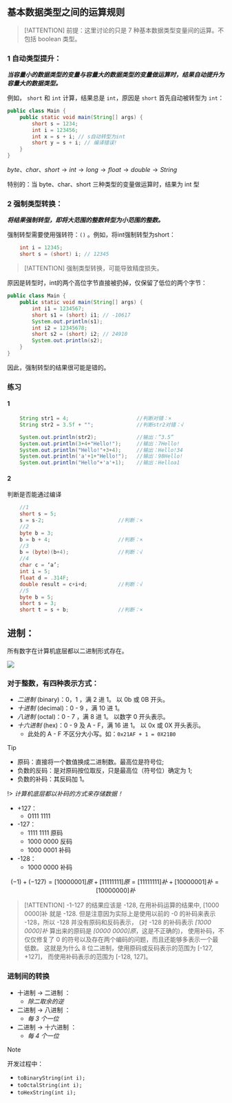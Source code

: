 ## 基本数据类型之间的运算规则

> [!ATTENTION]
> 前提：这里讨论的只是 7 种基本数据类型变量间的运算。不包括 boolean 类型。

### 1 自动类型提升：

***当容量小的数据类型的变量与容量大的数据类型的变量做运算时，结果自动提升为容量大的数据类型。***

例如， `short` 和 `int` 计算，结果总是 `int`，原因是 `short` 首先自动被转型为 `int`：

```java
public class Main {
    public static void main(String[] args) {
        short s = 1234;
        int i = 123456;
        int x = s + i; // s自动转型为int
        short y = s + i; // 编译错误!
    }
}
```

$byte、char、short → int → long → float → double → String$

特别的：当 byte、char、short 三种类型的变量做运算时，结果为 int 型

### 2 强制类型转换：

***将结果强制转型，即将大范围的整数转型为小范围的整数。***

强制转型需要使用强转符：`()` 。例如，将int强制转型为short：

```java
    int i = 12345;
    short s = (short) i; // 12345
```

> [!ATTENTION]
> 强制类型转换，可能导致精度损失。

原因是转型时，int的两个高位字节直接被扔掉，仅保留了低位的两个字节：

```java
public class Main {
    public static void main(String[] args) {
        int i1 = 1234567;
        short s1 = (short) i1; // -10617
        System.out.println(s1);
        int i2 = 12345678;
        short s2 = (short) i2; // 24910
        System.out.println(s2);
    }
}
```

因此，强制转型的结果很可能是错的。


### 练习

####  1

```java
    String str1 = 4;                      //判断对错：×
    String str2 = 3.5f + "";              //判断str2对错：√

    System.out.println(str2);             //输出：”3.5” 
    System.out.println(3+4+"Hello!");     //输出：7Hello! 
    System.out.println("Hello!"+3+4);     //输出：Hello!34 
    System.out.println('a'+1+"Hello!");   //输出：98Hello! 
    System.out.println("Hello"+'a'+1);    //输出：Helloa1
```

#### 2	

判断是否能通过编译

```java
    //1
    short s = 5; 
    s = s-2;                        //判断：×
    //2
    byte b = 3; 
    b = b + 4;                      //判断：×
    //3
    b = (byte)(b+4);                //判断：√ 
    //4	
    char c = ‘a’; 
    int i = 5; 
    float d = .314F; 
    double result = c+i+d;          //判断：√ 
    //5	
    byte b = 5; 
    short s = 3; 
    short t = s + b;                //判断：×
```

## 进制：

所有数字在计算机底层都以二进制形式存在。

![](https://cdn.gxmnzl.xyz//img/20220529224813.png)


### 对于整数，有四种表示方式： 

- *二进制* (binary)：0，1 ，满 2 进 1。 以 0b 或 0B 开头。 
- *十进制* (decimal)：0 - 9 ，满 10 进 1。 
- *八进制* (octal)：0 - 7 ，满 8 进 1。 以数字 0 开头表示。 
- *十六进制* (hex)：0 - 9 及 A - F，满 16 进 1。 以 0x 或 0X 开头表示。
    - 此处的 A - F 不区分大小写。如：`0x21AF + 1 = 0X21B0`


> [!TIP]
> - 原码：直接将一个数值换成二进制数。最高位是符号位;  
> - 负数的反码：是对原码按位取反，只是最高位（符号位）确定为 1;  
> - 负数的补码：其反码加 1。  


!> *计算机底层都以补码的方式来存储数据！*

- +127：
  - 0111 1111
- -127：
  - 1111 1111 原码
  - 1000 0000 反码
  - 1000 0001 补码
- -128：
  - 1000 0000 补码

$$(-1) + (-127) = [1000 0001]原 + [1111 1111]原 = [1111 1111]补 + [1000 0001]补 = [1000 0000]补$$

> [!ATTENTION]
> -1-127 的结果应该是 -128, 在用补码运算的结果中, [1000 0000]补 就是 -128.
> 但是注意因为实际上是使用以前的 -0 的补码来表示 -128，所以 -128 并没有原码和反码表示，
> (对 -128 的补码表示 *[1000 0000]补* 算出来的原码是 *[0000 0000]原*，这是不正确的)，
> 使用补码，不仅仅修复了 0 的符号以及存在两个编码的问题，而且还能够多表示一个最低数。
> 这就是为什么 8 位二进制，使用原码或反码表示的范围为 [-127, +127]，
> 而使用补码表示的范围为 [-128, 127]。


### 进制间的转换

- 十进制 → 二进制 ：
  - *除二取余的逆*
- 二进制 → 八进制 ：
  - *每 3 个一位*
- 二进制 → 十六进制	：
  - *每 4 个一位*


> [!NOTE]
> 开发过程中： 	
> - `toBinaryString(int i);`
> - `toOctalString(int i);`					
> - `toHexString(int i);`





